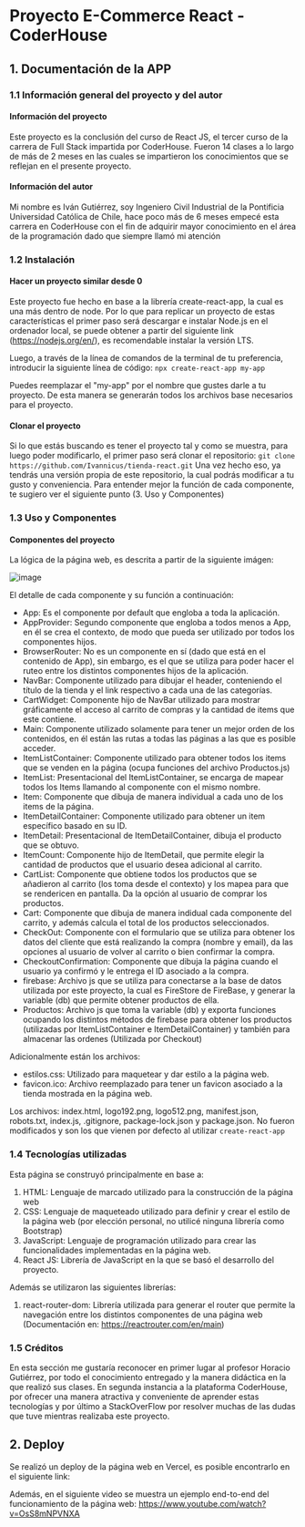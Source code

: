 # Proyecto E-Commerce React - CoderHouse

## 1. Documentación de la APP
### 1.1 Información general del proyecto y del autor

#### Información del proyecto
Este proyecto es la conclusión del curso de React JS, el tercer curso de la carrera de Full Stack impartida por CoderHouse. Fueron 14 clases a lo largo de más de 2 meses en las cuales se impartieron los conocimientos que se reflejan en el presente proyecto.

#### Información del autor
Mi nombre es Iván Gutiérrez, soy Ingeniero Civil Industrial de la Pontificia Universidad Católica de Chile, hace poco más de 6 meses empecé esta carrera en CoderHouse con el fin de adquirir mayor conocimiento en el área de la programación dado que siempre llamó mi atención

### 1.2 Instalación

#### Hacer un proyecto similar desde 0
Este proyecto fue hecho en base a la librería create-react-app, la cual es una más dentro de node. Por lo que para replicar un proyecto de estas características el primer paso será descargar e instalar Node.js en el ordenador local, se puede obtener a partir del siguiente link (https://nodejs.org/en/), es recomendable instalar la versión LTS.

Luego, a través de la línea de comandos de la terminal de tu preferencia, introducir la siguiente línea de código:
`npx create-react-app my-app`

Puedes reemplazar el "my-app" por el nombre que gustes darle a tu proyecto. De esta manera se generarán todos los archivos base necesarios para el proyecto.

#### Clonar el proyecto
Si lo que estás buscando es tener el proyecto tal y como se muestra, para luego poder modificarlo, el primer paso será clonar el repositorio:
`git clone https://github.com/Ivannicus/tienda-react.git`
Una vez hecho eso, ya tendrás una versión propia de este repositorio, la cual podrás modificar a tu gusto y conveniencia. Para entender mejor la función de cada componente, te sugiero ver el siguiente punto (3. Uso y Componentes)

### 1.3 Uso y Componentes

#### Componentes del proyecto
La lógica de la página web, es descrita a partir de la siguiente imágen:

![image](https://i.ibb.co/qD71j07/Diagrama-Logico.png)

El detalle de cada componente y su función a continuación:
* App: Es el componente por default que engloba a toda la aplicación.
* AppProvider: Segundo componente que engloba a todos menos a App, en él se crea el contexto, de modo que pueda ser utilizado por todos los componentes hijos.
* BrowserRouter: No es un componente en sí (dado que está en el contenido de App), sin embargo, es el que se utiliza para poder hacer el ruteo entre los distintos componentes hijos de la aplicación.
* NavBar: Componente utilizado para dibujar el header, conteniendo el título de la tienda y el link respectivo a cada una de las categorías.
* CartWidget: Componente hijo de NavBar utilizado para mostrar gráficamente el acceso al carrito de compras y la cantidad de items que este contiene.
* Main: Componente utilizado solamente para tener un mejor orden de los contenidos, en él están las rutas a todas las páginas a las que es posible acceder.
* ItemListContainer: Componente utilizado para obtener todos los items que se venden en la página (ocupa funciones del archivo Productos.js)
* ItemList: Presentacional del ItemListContainer, se encarga de mapear todos los Items llamando al componente con el mismo nombre.
* Item: Componente que dibuja de manera individual a cada uno de los items de la página.
* ItemDetailContainer: Componente utilizado para obtener un item específico basado en su ID.
* ItemDetail: Presentacional de ItemDetailContainer, dibuja el producto que se obtuvo.
* ItemCount: Componente hijo de ItemDetail, que permite elegir la cantidad de productos que el usuario desea adicional al carrito.
* CartList: Componente que obtiene todos los productos que se añadieron al carrito (los toma desde el contexto) y los mapea para que se rendericen en pantalla. Da la opción al usuario de comprar los productos.
* Cart: Componente que dibuja de manera indidual cada componente del carrito, y además calcula el total de los productos seleccionados.
* CheckOut: Componente con el formulario que se utiliza para obtener los datos del cliente que está realizando la compra (nombre y email), da las opciones al usuario de volver al carrito o bien confirmar la compra.
* CheckoutConfirmation: Componente que dibuja la página cuando el usuario ya confirmó y le entrega el ID asociado a la compra.
* firebase: Archivo js que se utiliza para conectarse a la base de datos utilizada por este proyecto, la cual es FireStore de FireBase, y generar la variable (db) que permite obtener productos de ella.
* Productos: Archivo js que toma la variable (db) y exporta funciones ocupando los distintos métodos de firebase para obtener los productos (utilizadas por ItemListContainer e ItemDetailContainer) y también para almacenar las ordenes (Utilizada por Checkout)

Adicionalmente están los archivos:

* estilos.css: Utilizado para maquetear y dar estilo a la página web.
* favicon.ico: Archivo reemplazado para tener un favicon asociado a la tienda mostrada en la página web.

Los archivos: index.html, logo192.png, logo512.png, manifest.json, robots.txt, index.js, .gitignore, package-lock.json y package.json. No fueron modificados y son los que vienen por defecto al utilizar `create-react-app`

### 1.4 Tecnologías utilizadas
Esta página se construyó principalmente en base a:
1. HTML: Lenguaje de marcado utilizado para la construcción de la página web
2. CSS: Lenguaje de maqueteado utilizado para definir y crear el estilo de la página web (por elección personal, no utilicé ninguna librería como Bootstrap)
3. JavaScript: Lenguaje de programación utilizado para crear las funcionalidades implementadas en la página web.
4. React JS: Librería de JavaScript en la que se basó el desarrollo del proyecto.

Además se utilizaron las siguientes librerías:
1. react-router-dom: Librería utilizada para generar el router que permite la navegación entre los distintos componentes de una página web (Documentación en: https://reactrouter.com/en/main)

### 1.5 Créditos
En esta sección me gustaría reconocer en primer lugar al profesor Horacio Gutiérrez, por todo el conocimiento entregado y la manera didáctica en la que realizó sus clases. En segunda instancia a la plataforma CoderHouse, por ofrecer una manera atractiva y conveniente de aprender estas tecnologías y por último a StackOverFlow por resolver muchas de las dudas que tuve mientras realizaba este proyecto.

## 2. Deploy
Se realizó un deploy de la página web en Vercel, es posible encontrarlo en el siguiente link:


Además, en el siguiente video se muestra un ejemplo end-to-end del funcionamiento de la página web:
https://www.youtube.com/watch?v=OsS8mNPVNXA
